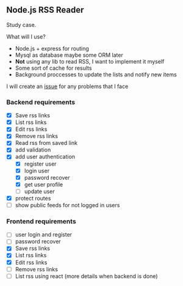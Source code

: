 ## Node.js RSS Reader

Study case.

What will I use?
- Node.js + express for routing
- Mysql as database maybe some ORM later
- **Not** using any lib to read RSS, I want to implement it myself
- Some sort of cache for results
- Background proccesses to update the lists and notify new items

I will create an [issue](https://github.com/swalker2/node-rss-reader/issues) for any problems that I face

### Backend requirements

- [x] Save rss links
- [x] List rss links
- [x] Edit rss links
- [x] Remove rss links
- [x] Read rss from saved link
- [x] add validation
- [x] add user authentication
  - [x] register user
  - [x] login user
  - [x] password recover
  - [x] get user profile
  - [ ] update user
- [x] protect routes
- [ ] show public feeds for not logged in users

### Frontend requirements
- [ ] user login and register
- [ ] password recover
- [x] Save rss links
- [x] List rss links
- [x] Edit rss links
- [ ] Remove rss links
- [ ] List rss using react (more details when backend is done)
